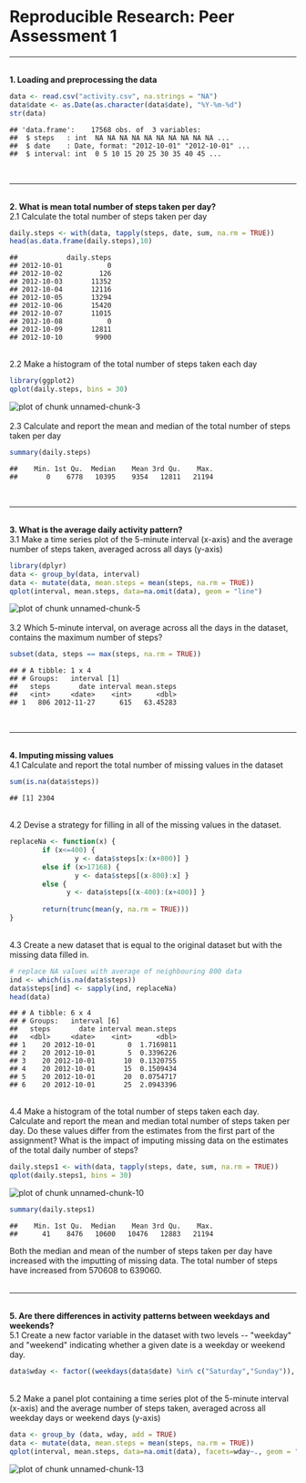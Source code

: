 Reproducible Research: Peer Assessment 1
========================================


<hr><br>
<b>1. Loading and preprocessing the data</b>


```r
data <- read.csv("activity.csv", na.strings = "NA")
data$date <- as.Date(as.character(data$date), "%Y-%m-%d")
str(data)
```

```
## 'data.frame':	17568 obs. of  3 variables:
##  $ steps   : int  NA NA NA NA NA NA NA NA NA NA ...
##  $ date    : Date, format: "2012-10-01" "2012-10-01" ...
##  $ interval: int  0 5 10 15 20 25 30 35 40 45 ...
```
<br><hr><br>
<b>2. What is mean total number of steps taken per day?</b>  
2.1 Calculate the total number of steps taken per day

```r
daily.steps <- with(data, tapply(steps, date, sum, na.rm = TRUE))
head(as.data.frame(daily.steps),10)
```

```
##            daily.steps
## 2012-10-01           0
## 2012-10-02         126
## 2012-10-03       11352
## 2012-10-04       12116
## 2012-10-05       13294
## 2012-10-06       15420
## 2012-10-07       11015
## 2012-10-08           0
## 2012-10-09       12811
## 2012-10-10        9900
```
<br>
2.2 Make a histogram of the total number of steps taken each day

```r
library(ggplot2)
qplot(daily.steps, bins = 30)
```

![plot of chunk unnamed-chunk-3](figure/unnamed-chunk-3-1.png)
<br><br>
2.3 Calculate and report the mean and median of the total number of steps taken per day

```r
summary(daily.steps)
```

```
##    Min. 1st Qu.  Median    Mean 3rd Qu.    Max. 
##       0    6778   10395    9354   12811   21194
```
<br><hr><br>
<b>3. What is the average daily activity pattern?</b>  
3.1 Make a time series plot of the 5-minute interval (x-axis) and the average number of steps taken, averaged across all days (y-axis)

```r
library(dplyr)
data <- group_by(data, interval)
data <- mutate(data, mean.steps = mean(steps, na.rm = TRUE))
qplot(interval, mean.steps, data=na.omit(data), geom = "line")
```

![plot of chunk unnamed-chunk-5](figure/unnamed-chunk-5-1.png)
<br><br>
3.2 Which 5-minute interval, on average across all the days in the dataset, contains the maximum number of steps?

```r
subset(data, steps == max(steps, na.rm = TRUE))
```

```
## # A tibble: 1 x 4
## # Groups:   interval [1]
##   steps       date interval mean.steps
##   <int>     <date>    <int>      <dbl>
## 1   806 2012-11-27      615   63.45283
```
<br><hr><br>
<b>4. Imputing missing values </b>  
4.1 Calculate and report the total number of missing values in the dataset

```r
sum(is.na(data$steps))
```

```
## [1] 2304
```
<br>
4.2 Devise a strategy for filling in all of the missing values in the dataset.

```r
replaceNa <- function(x) {
        if (x<=400) {
                y <- data$steps[x:(x+800)] }
        else if (x>17168) {
                y <- data$steps[(x-800):x] } 
        else {
              y <- data$steps[(x-400):(x+400)] }
        
        return(trunc(mean(y, na.rm = TRUE)))
}
```
<br>
4.3 Create a new dataset that is equal to the original dataset but with the missing data filled in.

```r
# replace NA values with average of neighbouring 800 data
ind <- which(is.na(data$steps))
data$steps[ind] <- sapply(ind, replaceNa)
head(data)
```

```
## # A tibble: 6 x 4
## # Groups:   interval [6]
##   steps       date interval mean.steps
##   <dbl>     <date>    <int>      <dbl>
## 1    20 2012-10-01        0  1.7169811
## 2    20 2012-10-01        5  0.3396226
## 3    20 2012-10-01       10  0.1320755
## 4    20 2012-10-01       15  0.1509434
## 5    20 2012-10-01       20  0.0754717
## 6    20 2012-10-01       25  2.0943396
```
<br>
4.4 Make a histogram of the total number of steps taken each day. Calculate and report the mean and median total number of steps taken per day. Do these values differ from the estimates from the first part of the assignment? What is the impact of imputing missing data on the estimates of the total daily number of steps?

```r
daily.steps1 <- with(data, tapply(steps, date, sum, na.rm = TRUE))
qplot(daily.steps1, bins = 30)
```

![plot of chunk unnamed-chunk-10](figure/unnamed-chunk-10-1.png)

```r
summary(daily.steps1)
```

```
##    Min. 1st Qu.  Median    Mean 3rd Qu.    Max. 
##      41    8476   10600   10476   12883   21194
```

Both the median and mean of the number of steps taken per day have increased with the imputting of missing data. The total number of steps have increased from 570608 to 639060.
<br><br><hr><br>
<b>5. Are there differences in activity patterns between weekdays and weekends? </b>  
5.1 Create a new factor variable in the dataset with two levels -- "weekday" and "weekend" indicating whether a given date is a weekday or weekend day.

```r
data$wday <- factor((weekdays(data$date) %in% c("Saturday","Sunday")), levels=c(FALSE, TRUE), labels=c("weekday", "weekend"))
```
<br>
5.2 Make a panel plot containing a time series plot of the 5-minute interval (x-axis) and the average number of steps taken, averaged across all weekday days or weekend days (y-axis)

```r
data <- group_by (data, wday, add = TRUE)
data <- mutate(data, mean.steps = mean(steps, na.rm = TRUE))
qplot(interval, mean.steps, data=na.omit(data), facets=wday~., geom = "line")
```

![plot of chunk unnamed-chunk-13](figure/unnamed-chunk-13-1.png)
